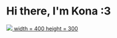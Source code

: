 # Hi there, I'm Kona :3

<a href="https://wakatime.com"><img src="https://wakatime.com/share/@47b45146-91a8-4207-ae3f-62d89b12b720/27acd792-0f4c-432d-82d9-6f0f19a0442d.png"/>
  width = 400
  height = 300
  </a>
